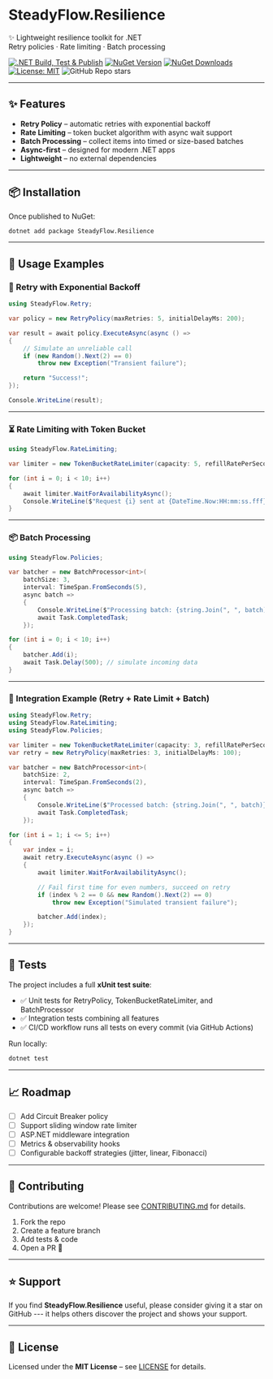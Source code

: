 # SteadyFlow.Resilience

✨ Lightweight resilience toolkit for .NET  
Retry policies · Rate limiting · Batch processing  

[![.NET Build, Test & Publish](https://github.com/AndrewClements84/SteadyFlow.Resilience/actions/workflows/dotnet.yml/badge.svg?branch=master)](https://github.com/AndrewClements84/SteadyFlow.Resilience/actions/workflows/dotnet.yml) 
[![NuGet Version](https://img.shields.io/nuget/v/SteadyFlow.Resilience.svg?logo=nuget)](https://www.nuget.org/packages/SteadyFlow.Resilience) 
[![NuGet Downloads](https://img.shields.io/nuget/dt/SteadyFlow.Resilience)](https://www.nuget.org/packages/SteadyFlow.Resilience) 
[![License: MIT](https://img.shields.io/badge/License-MIT-green.svg)](LICENSE)
![GitHub Repo stars](https://img.shields.io/github/stars/AndrewClements84/SteadyFlow.Resilience?style=flat&color=2bbc8a)

---

## ✨ Features

- **Retry Policy** – automatic retries with exponential backoff  
- **Rate Limiting** – token bucket algorithm with async wait support  
- **Batch Processing** – collect items into timed or size-based batches  
- **Async-first** – designed for modern .NET apps  
- **Lightweight** – no external dependencies  

---

## 📦 Installation

Once published to NuGet:

```bash
dotnet add package SteadyFlow.Resilience
```

---

## 🚀 Usage Examples

### 🔁 Retry with Exponential Backoff

```csharp
using SteadyFlow.Retry;

var policy = new RetryPolicy(maxRetries: 5, initialDelayMs: 200);

var result = await policy.ExecuteAsync(async () =>
{
    // Simulate an unreliable call
    if (new Random().Next(2) == 0)
        throw new Exception("Transient failure");

    return "Success!";
});

Console.WriteLine(result);
```

---

### ⏳ Rate Limiting with Token Bucket

```csharp
using SteadyFlow.RateLimiting;

var limiter = new TokenBucketRateLimiter(capacity: 5, refillRatePerSecond: 2);

for (int i = 0; i < 10; i++)
{
    await limiter.WaitForAvailabilityAsync();
    Console.WriteLine($"Request {i} sent at {DateTime.Now:HH:mm:ss.fff}");
}
```

---

### 📦 Batch Processing

```csharp
using SteadyFlow.Policies;

var batcher = new BatchProcessor<int>(
    batchSize: 3,
    interval: TimeSpan.FromSeconds(5),
    async batch =>
    {
        Console.WriteLine($"Processing batch: {string.Join(", ", batch)}");
        await Task.CompletedTask;
    });

for (int i = 0; i < 10; i++)
{
    batcher.Add(i);
    await Task.Delay(500); // simulate incoming data
}
```

---

### 🔗 Integration Example (Retry + Rate Limit + Batch)

```csharp
using SteadyFlow.Retry;
using SteadyFlow.RateLimiting;
using SteadyFlow.Policies;

var limiter = new TokenBucketRateLimiter(capacity: 3, refillRatePerSecond: 2);
var retry = new RetryPolicy(maxRetries: 3, initialDelayMs: 100);

var batcher = new BatchProcessor<int>(
    batchSize: 2,
    interval: TimeSpan.FromSeconds(2),
    async batch =>
    {
        Console.WriteLine($"Processed batch: {string.Join(", ", batch)}");
        await Task.CompletedTask;
    });

for (int i = 1; i <= 5; i++)
{
    var index = i;
    await retry.ExecuteAsync(async () =>
    {
        await limiter.WaitForAvailabilityAsync();

        // Fail first time for even numbers, succeed on retry
        if (index % 2 == 0 && new Random().Next(2) == 0)
            throw new Exception("Simulated transient failure");

        batcher.Add(index);
    });
}
```

---

## 🧪 Tests

The project includes a full **xUnit test suite**:

- ✅ Unit tests for RetryPolicy, TokenBucketRateLimiter, and BatchProcessor  
- ✅ Integration tests combining all features  
- ✅ CI/CD workflow runs all tests on every commit (via GitHub Actions)  

Run locally:

```bash
dotnet test
```

---

## 📈 Roadmap

- [ ] Add Circuit Breaker policy  
- [ ] Support sliding window rate limiter  
- [ ] ASP.NET middleware integration  
- [ ] Metrics & observability hooks  
- [ ] Configurable backoff strategies (jitter, linear, Fibonacci)  

---

## 🤝 Contributing

Contributions are welcome! Please see [CONTRIBUTING.md](CONTRIBUTING.md) for details.

1. Fork the repo  
2. Create a feature branch  
3. Add tests & code  
4. Open a PR 🎉  

---

## ⭐ Support

If you find **SteadyFlow.Resilience** useful, please consider giving it a star on
GitHub --- it helps others discover the project and shows your support.

---

## 📄 License

Licensed under the **MIT License** – see [LICENSE](LICENSE) for details.

